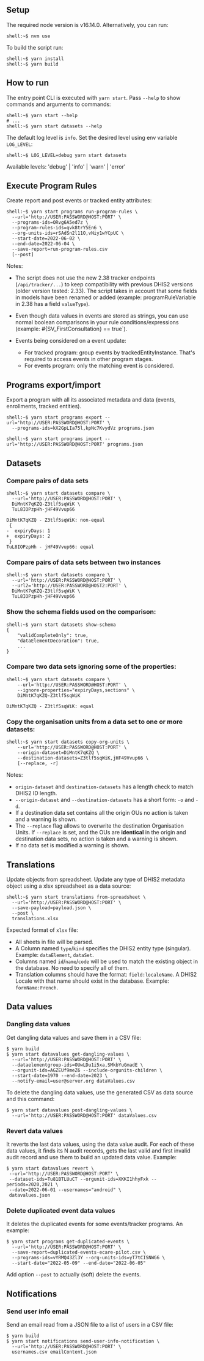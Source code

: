 ## Setup

The required node version is v16.14.0. Alternatively, you can run:
```console
shell:~$ nvm use
```

To build the script run:
```console
shell:~$ yarn install
shell:~$ yarn build
```

## How to run

The entry point CLI is executed with `yarn start`. Pass `--help` to show commands and arguments to commands:

```console
shell:~$ yarn start --help
# ...
shell:~$ yarn start datasets --help
```

The default log level is `info`. Set the desired level using env variable `LOG_LEVEL`:

```console
shell:~$ LOG_LEVEL=debug yarn start datasets
```

Available levels: 'debug' | 'info' | 'warn' | 'error'

## Execute Program Rules

Create report and post events or tracked entity attributes:

```console
shell:~$ yarn start programs run-program-rules \
  --url='http://USER:PASSWORD@HOST:PORT' \
  --programs-ids=ORvg6A5ed7z \
  --program-rules-ids=qvk8trY5En6 \
  --org-units-ids=rSAdSn2l11O,vNiy1wYCpUC \
  --start-date=2022-06-02 \
  --end-date=2022-06-04 \
  --save-report=run-program-rules.csv
  [--post]
```

Notes:

-   The script does not use the new 2.38 tracker endpoints (`/api/tracker/...`) to keep compatibility with previous DHIS2 versions (older version tested: 2.33). The script takes in account that some fields in models have been renamed or added (example: programRuleVariable in 2.38 has a field `valueType`).

-   Even though data values in events are stored as strings, you can use normal boolean comparisons in your rule conditions/expressions (example: #{SV_FirstConsultation} == true`).

-   Events being considered on a event update:
    -   For tracked program: group events by trackedEntityInstance. That's required to access events in other program stages.
    -   For events program: only the matching event is considered.

## Programs export/import

Export a program with all its associated metadata and data (events, enrollments, tracked entities).

```console
shell:~$ yarn start programs export --url='http://USER:PASSWORD@HOST:PORT' \
  --programs-ids=kX2GpLIa75l,kpNc7KvydVz programs.json
```

```console
shell:~$ yarn start programs import --url='http://USER:PASSWORD@HOST:PORT' programs.json
```

## Datasets

### Compare pairs of data sets

```console
shell:~$ yarn start datasets compare \
  --url='http://USER:PASSWORD@HOST:PORT' \
  DiMntK7qKZQ-Z3tlf5sqWiK \
  TuL8IOPzpHh-jHF49Vvup66

DiMntK7qKZQ - Z3tlf5sqWiK: non-equal
 {
-  expiryDays: 1
+  expiryDays: 2
 }
TuL8IOPzpHh - jHF49Vvup66: equal
```

### Compare pairs of data sets between two instances

```console
shell:~$ yarn start datasets compare \
  --url='http://USER:PASSWORD@HOST:PORT' \
  --url2='http://USER:PASSWORD@HOST2:PORT' \
  DiMntK7qKZQ-Z3tlf5sqWiK \
  TuL8IOPzpHh-jHF49Vvup66
```

### Show the schema fields used on the comparison:

```console
shell:~$ yarn start datasets show-schema
{
    "validCompleteOnly": true,
    "dataElementDecoration": true,
    ...
}
```

### Compare two data sets ignoring some of the properties:

```console
shell:~$ yarn start datasets compare \
    --url='http://USER:PASSWORD@HOST:PORT' \
    --ignore-properties="expiryDays,sections" \
    DiMntK7qKZQ-Z3tlf5sqWiK

DiMntK7qKZQ - Z3tlf5sqWiK: equal
```

### Copy the organisation units from a data set to one or more datasets:

```console
shell:~$ yarn start datasets copy-org-units \
    --url='http://USER:PASSWORD@HOST:PORT' \
    --origin-dataset=DiMntK7qKZQ \
    --destination-datasets=Z3tlf5sqWiK,jHF49Vvup66 \
    [--replace, -r]
```

Notes:

-   `origin-dataset` and `destination-datasets` has a length check to match DHIS2 ID length.
-   `--origin-dataset` and `--destination-datasets` has a short form: `-o` and `-d`.
-   If a destination data set contains all the origin OUs no action is taken and a warning is shown.
-   The `--replace` flag allows to overwrite the destination Organisation Units. If `--replace` is set, and the OUs are **identical** in the origin and destination data sets, no action is taken and a warning is shown.
-   If no data set is modified a warning is shown.

## Translations

Update objects from spreadsheet. Update any type of DHIS2 metadata object using a xlsx spreadsheet as a data source:

```console
shell:~$ yarn start translations from-spreadsheet \
  --url='http://USER:PASSWORD@HOST:PORT' \
  --save-payload=payload.json \
  --post \
  translations.xlsx
```

Expected format of `xlsx` file:

-   All sheets in file will be parsed.
-   A Column named `type`/`kind` specifies the DHIS2 entity type (singular). Example: `dataElement`, `dataSet`.
-   Columns named `id`/`name`/`code` will be used to match the existing object in the database. No need to specify all of them.
-   Translation columns should have the format: `field:localeName`. A DHIS2 Locale with that name should exist in the database. Example: `formName:French`.

## Data values

### Dangling data values

Get dangling data values and save them in a CSV file:

```
$ yarn build
$ yarn start datavalues get-dangling-values \
  --url='http://USER:PASSWORD@HOST:PORT' \
  --dataelementgroup-ids=OUwLDu1i5xa,SMkbYuGmadE \
  --orgunit-ids=AGZEUf9meZ6 --include-orgunits-children \
  --start-date=1970 --end-date=2023 \
  --notify-email=user@server.org dataValues.csv
```

To delete the dangling data values, use the generated CSV as data source and this command:

```
$ yarn start datavalues post-dangling-values \
  --url='http://USER:PASSWORD@HOST:PORT' dataValues.csv
```

### Revert data values

It reverts the last data values, using the data value audit. For each of these data values, it finds its N audit records, gets the last valid and first invalid audit record and use them to build an updated data value. Example:

```
$ yarn start datavalues revert \
 --url='http://USER:PASSWORD@HOST:PORT' \
 --dataset-ids=Tu81BTLUuCT --orgunit-ids=XKKI1hhyFxk --periods=2020,2021 \
 --date=2022-06-01 --usernames="android" \
 datavalues.json
```

### Delete duplicated event data values

It deletes the duplicated events for some events/tracker programs. An example:

```
$ yarn start programs get-duplicated-events \
  --url='http://USER:PASSWORD@HOST:PORT' \
  --save-report=duplicated-events-ecare-pilot.csv \
  --programs-ids=vYRMQ43Zl3Y --org-units-ids=yT7tCISNWG6 \
  --start-date="2022-05-09" --end-date="2022-06-05"
```

Add option `--post` to actually (soft) delete the events.

## Notifications

### Send user info email

Send an email read from a JSON file to a list of users in a CSV file:

```
$ yarn build
$ yarn start notifications send-user-info-notification \
  --url='http://USER:PASSWORD@HOST:PORT' \
  usernames.csv emailContent.json
```
